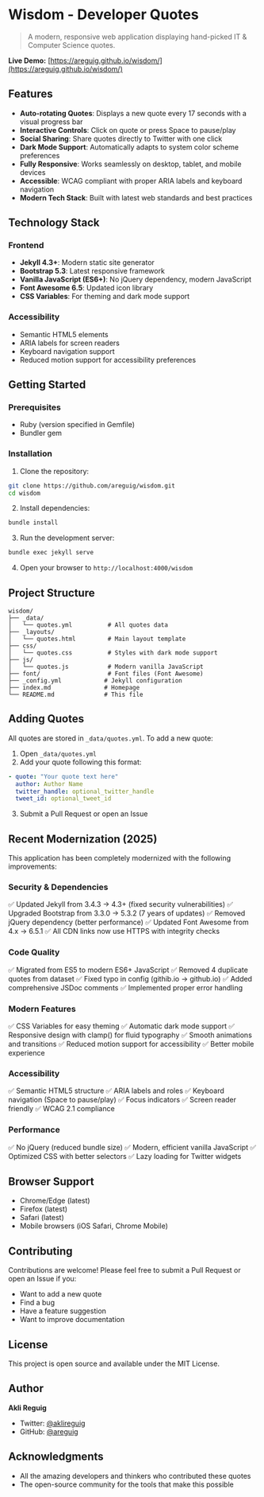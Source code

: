 # Wisdom - Developer Quotes

> A modern, responsive web application displaying hand-picked IT & Computer Science quotes.

**Live Demo:** [https://areguig.github.io/wisdom/](https://areguig.github.io/wisdom/)

## Features

- **Auto-rotating Quotes**: Displays a new quote every 17 seconds with a visual progress bar
- **Interactive Controls**: Click on quote or press Space to pause/play
- **Social Sharing**: Share quotes directly to Twitter with one click
- **Dark Mode Support**: Automatically adapts to system color scheme preferences
- **Fully Responsive**: Works seamlessly on desktop, tablet, and mobile devices
- **Accessible**: WCAG compliant with proper ARIA labels and keyboard navigation
- **Modern Tech Stack**: Built with latest web standards and best practices

## Technology Stack

### Frontend
- **Jekyll 4.3+**: Modern static site generator
- **Bootstrap 5.3**: Latest responsive framework
- **Vanilla JavaScript (ES6+)**: No jQuery dependency, modern JavaScript
- **Font Awesome 6.5**: Updated icon library
- **CSS Variables**: For theming and dark mode support

### Accessibility
- Semantic HTML5 elements
- ARIA labels for screen readers
- Keyboard navigation support
- Reduced motion support for accessibility preferences

## Getting Started

### Prerequisites
- Ruby (version specified in Gemfile)
- Bundler gem

### Installation

1. Clone the repository:
```bash
git clone https://github.com/areguig/wisdom.git
cd wisdom
```

2. Install dependencies:
```bash
bundle install
```

3. Run the development server:
```bash
bundle exec jekyll serve
```

4. Open your browser to `http://localhost:4000/wisdom`

## Project Structure

```
wisdom/
├── _data/
│   └── quotes.yml          # All quotes data
├── _layouts/
│   └── quotes.html         # Main layout template
├── css/
│   └── quotes.css          # Styles with dark mode support
├── js/
│   └── quotes.js           # Modern vanilla JavaScript
├── font/                   # Font files (Font Awesome)
├── _config.yml            # Jekyll configuration
├── index.md               # Homepage
└── README.md              # This file
```

## Adding Quotes

All quotes are stored in `_data/quotes.yml`. To add a new quote:

1. Open `_data/quotes.yml`
2. Add your quote following this format:

```yaml
- quote: "Your quote text here"
  author: Author Name
  twitter_handle: optional_twitter_handle
  tweet_id: optional_tweet_id
```

3. Submit a Pull Request or open an Issue

## Recent Modernization (2025)

This application has been completely modernized with the following improvements:

### Security & Dependencies
✅ Updated Jekyll from 3.4.3 → 4.3+ (fixed security vulnerabilities)
✅ Upgraded Bootstrap from 3.3.0 → 5.3.2 (7 years of updates)
✅ Removed jQuery dependency (better performance)
✅ Updated Font Awesome from 4.x → 6.5.1
✅ All CDN links now use HTTPS with integrity checks

### Code Quality
✅ Migrated from ES5 to modern ES6+ JavaScript
✅ Removed 4 duplicate quotes from dataset
✅ Fixed typo in config (githib.io → github.io)
✅ Added comprehensive JSDoc comments
✅ Implemented proper error handling

### Modern Features
✅ CSS Variables for easy theming
✅ Automatic dark mode support
✅ Responsive design with clamp() for fluid typography
✅ Smooth animations and transitions
✅ Reduced motion support for accessibility
✅ Better mobile experience

### Accessibility
✅ Semantic HTML5 structure
✅ ARIA labels and roles
✅ Keyboard navigation (Space to pause/play)
✅ Focus indicators
✅ Screen reader friendly
✅ WCAG 2.1 compliance

### Performance
✅ No jQuery (reduced bundle size)
✅ Modern, efficient vanilla JavaScript
✅ Optimized CSS with better selectors
✅ Lazy loading for Twitter widgets

## Browser Support

- Chrome/Edge (latest)
- Firefox (latest)
- Safari (latest)
- Mobile browsers (iOS Safari, Chrome Mobile)

## Contributing

Contributions are welcome! Please feel free to submit a Pull Request or open an Issue if you:
- Want to add a new quote
- Find a bug
- Have a feature suggestion
- Want to improve documentation

## License

This project is open source and available under the MIT License.

## Author

**Akli Reguig**
- Twitter: [@aklireguig](https://twitter.com/aklireguig)
- GitHub: [@areguig](https://github.com/areguig)

## Acknowledgments

- All the amazing developers and thinkers who contributed these quotes
- The open-source community for the tools that make this possible
